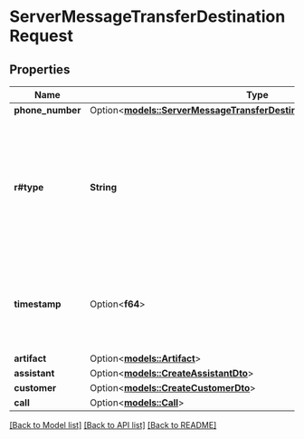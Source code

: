 # ServerMessageTransferDestinationRequest

## Properties

Name | Type | Description | Notes
------------ | ------------- | ------------- | -------------
**phone_number** | Option<[**models::ServerMessageTransferDestinationRequestPhoneNumber**](ServerMessageTransferDestinationRequestPhoneNumber.md)> |  | [optional]
**r#type** | **String** | This is the type of the message. \"transfer-destination-request\" is sent when the model is requesting transfer but destination is unknown. | 
**timestamp** | Option<**f64**> | This is the timestamp of when the message was sent in milliseconds since Unix Epoch. | [optional]
**artifact** | Option<[**models::Artifact**](Artifact.md)> |  | [optional]
**assistant** | Option<[**models::CreateAssistantDto**](CreateAssistantDto.md)> |  | [optional]
**customer** | Option<[**models::CreateCustomerDto**](CreateCustomerDto.md)> |  | [optional]
**call** | Option<[**models::Call**](Call.md)> |  | [optional]

[[Back to Model list]](../README.md#documentation-for-models) [[Back to API list]](../README.md#documentation-for-api-endpoints) [[Back to README]](../README.md)


